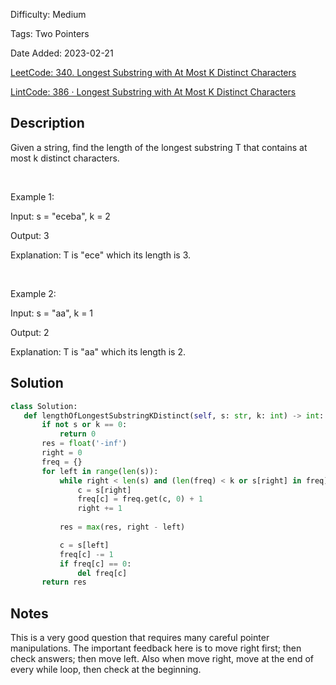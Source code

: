 Difficulty: Medium

Tags: Two Pointers

Date Added: 2023-02-21

[LeetCode: 340. Longest Substring with At Most K Distinct Characters](https://leetcode.com/problems/longest-substring-with-at-most-k-distinct-characters/)

[LintCode: 386 · Longest Substring with At Most K Distinct Characters](https://lintcode.com/problem/386 )

## Description 
Given a string, find the length of the longest substring T that contains at most k distinct characters.

 


Example 1:

Input: s = "eceba", k = 2 

Output: 3

Explanation: T is "ece" which its length is 3.

 


Example 2:

Input: s = "aa", k = 1

Output: 2

Explanation: T is "aa" which its length is 2.

## Solution 
 ```python 
 class Solution:
    def lengthOfLongestSubstringKDistinct(self, s: str, k: int) -> int:
        if not s or k == 0:
            return 0
        res = float('-inf')
        right = 0
        freq = {}
        for left in range(len(s)):
            while right < len(s) and (len(freq) < k or s[right] in freq):
                c = s[right]
                freq[c] = freq.get(c, 0) + 1
                right += 1
            
            res = max(res, right - left)

            c = s[left]
            freq[c] -= 1
            if freq[c] == 0:
                del freq[c]
        return res

 ``` 
## Notes
This is a very good question that requires many careful pointer manipulations. The important feedback here is to move right first; then check answers; then move left.
Also when move right, move at the end of every while loop, then check at the beginning.